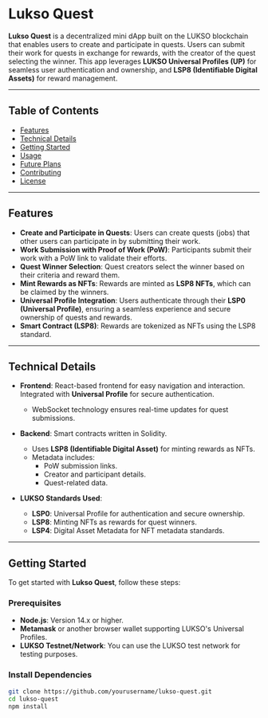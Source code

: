 # Lukso Quest

**Lukso Quest** is a decentralized mini dApp built on the LUKSO blockchain that enables users to create and participate in quests. Users can submit their work for quests in exchange for rewards, with the creator of the quest selecting the winner. This app leverages **LUKSO Universal Profiles (UP)** for seamless user authentication and ownership, and **LSP8 (Identifiable Digital Assets)** for reward management.

---

## Table of Contents

- [Features](#features)
- [Technical Details](#technical-details)
- [Getting Started](#getting-started)
- [Usage](#usage)
- [Future Plans](#future-plans)
- [Contributing](#contributing)
- [License](#license)

---

## Features

- **Create and Participate in Quests**: Users can create quests (jobs) that other users can participate in by submitting their work.
- **Work Submission with Proof of Work (PoW)**: Participants submit their work with a PoW link to validate their efforts.
- **Quest Winner Selection**: Quest creators select the winner based on their criteria and reward them.
- **Mint Rewards as NFTs**: Rewards are minted as **LSP8 NFTs**, which can be claimed by the winners.
- **Universal Profile Integration**: Users authenticate through their **LSP0 (Universal Profile)**, ensuring a seamless experience and secure ownership of quests and rewards.
- **Smart Contract (LSP8)**: Rewards are tokenized as NFTs using the LSP8 standard.

---

## Technical Details

- **Frontend**: React-based frontend for easy navigation and interaction. Integrated with **Universal Profile** for secure authentication.
  - WebSocket technology ensures real-time updates for quest submissions.
  
- **Backend**: Smart contracts written in Solidity.
  - Uses **LSP8 (Identifiable Digital Asset)** for minting rewards as NFTs.
  - Metadata includes:
    - PoW submission links.
    - Creator and participant details.
    - Quest-related data.
  
- **LUKSO Standards Used**:
  - **LSP0**: Universal Profile for authentication and secure ownership.
  - **LSP8**: Minting NFTs as rewards for quest winners.
  - **LSP4**: Digital Asset Metadata for NFT metadata standards.

---

## Getting Started

To get started with **Lukso Quest**, follow these steps:

### Prerequisites

- **Node.js**: Version 14.x or higher.
- **Metamask** or another browser wallet supporting LUKSO's Universal Profiles.
- **LUKSO Testnet/Network**: You can use the LUKSO test network for testing purposes.

### Install Dependencies

```bash
git clone https://github.com/yourusername/lukso-quest.git
cd lukso-quest
npm install
